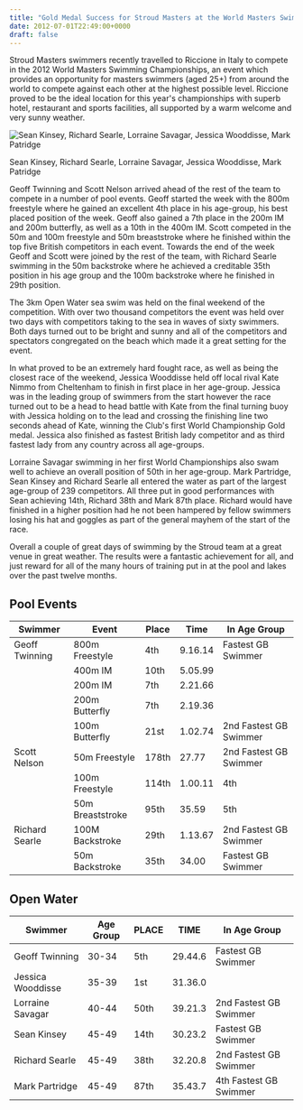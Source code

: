 ```yaml
---
title: "Gold Medal Success for Stroud Masters at the World Masters Swimming Championships – Riccione Italy"
date: 2012-07-01T22:49:00+0000
draft: false
---
```

Stroud Masters swimmers recently travelled to Riccione in Italy to compete in the 2012 World Masters Swimming Championships, an event which provides an opportunity for masters swimmers (aged 25+) from around the world to compete against each other at the highest possible level. Riccione proved to be the ideal location for this year's championships with superb hotel, restaurant and sports facilities, all supported by a warm welcome and very sunny weather.

![Sean Kinsey, Richard Searle, Lorraine Savagar, Jessica Wooddisse, Mark Patridge](/images/2015/01/worlds2012.jpg)

 Sean Kinsey, Richard Searle, Lorraine Savagar, Jessica Wooddisse, Mark Patridge

Geoff Twinning and Scott Nelson arrived ahead of the rest of the team to compete in a number of pool events. Geoff started the week with the 800m freestyle where he gained an excellent 4th place in his age-group, his best placed position of the week. Geoff also gained a 7th place in the 200m IM and 200m butterfly, as well as a 10th in the 400m IM. Scott competed in the 50m and 100m freestyle and 50m breaststroke where he finished within the top five British competitors in each event. Towards the end of the week Geoff and Scott were joined by the rest of the team, with Richard Searle swimming in the 50m backstroke where he achieved a creditable 35th position in his age group and the 100m backstroke where he finished in 29th position.

The 3km Open Water sea swim was held on the final weekend of the competition. With over two thousand competitors the event was held over two days with competitors taking to the sea in waves of sixty swimmers. Both days turned out to be bright and sunny and all of the competitors and spectators congregated on the beach which made it a great setting for the event.

In what proved to be an extremely hard fought race, as well as being the closest race of the weekend, Jessica Wooddisse held off local rival Kate Nimmo from Cheltenham to finish in first place in her age-group. Jessica was in the leading group of swimmers from the start however the race turned out to be a head to head battle with Kate from the final turning buoy with Jessica holding on to the lead and crossing the finishing line two seconds ahead of Kate, winning the Club's first World Championship Gold medal. Jessica also finished as fastest British lady competitor and as third fastest lady from any country across all age-groups.

Lorraine Savagar swimming in her first World Championships also swam well to achieve an overall position of 50th in her age-group. Mark Partridge, Sean Kinsey and Richard Searle all entered the water as part of the largest age-group of 239 competitors. All three put in good performances with Sean achieving 14th, Richard 38th and Mark 87th place. Richard would have finished in a higher position had he not been hampered by fellow swimmers losing his hat and goggles as part of the general mayhem of the start of the race.

Overall a couple of great days of swimming by the Stroud team at a great venue in great weather. The results were a fantastic achievement for all, and just reward for all of the many hours of training put in at the pool and lakes over the past twelve months.

Pool Events
---

| Swimmer | Event |Place |Time|In Age Group |
|---|---|---|---|---|
| Geoff Twinning | 800m Freestyle |4th |9.16.14 |Fastest GB Swimmer |
| | 400m IM |10th |5.05.99 | |
| | 200m IM |7th |2.21.66 | |
| | 200m Butterfly |7th |2.19.36 | |
| | 100m Butterfly |21st |1.02.74 |2nd Fastest GB Swimmer |
| Scott Nelson | 50m Freestyle |178th |27.77 |2nd Fastest GB Swimmer |
| | 100m Freestyle |114th |1.00.11 |4th |
| | 50m Breaststroke |95th |35.59 |5th |
| Richard Searle | 100M Backstroke |29th |1.13.67 |2nd Fastest GB Swimmer |
| | 50m Backstroke |35th |34.00 |Fastest GB Swimmer |

Open Water
---
| Swimmer |Age Group |PLACE |TIME |In Age Group |
|---|---|---|---|---|
| Geoff Twinning |30-34 |5th |29.44.6 |Fastest GB Swimmer |
| Jessica Wooddisse |35-39 |1st |31.36.0 | |
| Lorraine Savagar |40-44 |50th |39.21.3 |2nd Fastest GB Swimmer |
| Sean Kinsey |45-49 |14th |30.23.2 |Fastest GB Swimmer |
| Richard Searle |45-49 |38th |32.20.8 |2nd Fastest GB Swimmer |
| Mark Partridge |45-49 |87th |35.43.7 |4th Fastest GB Swimmer |

